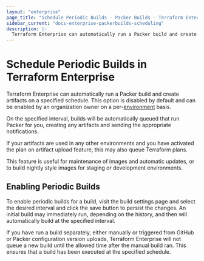 ```yaml
---
layout: "enterprise"
page_title: "Schedule Periodic Builds - Packer Builds - Terraform Enterprise"
sidebar_current: "docs-enterprise-packerbuilds-scheduling"
description: |-
  Terraform Enterprise can automatically run a Packer build and create artifacts on a specified schedule.
---
```


# Schedule Periodic Builds in Terraform Enterprise

Terraform Enterprise can automatically run a Packer build and
create artifacts on a specified schedule. This option is disabled by default and can be enabled by an
organization owner on a per-[environment](/docs/enterprise/glossary#environment) basis.

On the specified interval, builds will be automatically queued that run Packer
for you, creating any artifacts and sending the appropriate notifications.

If your artifacts are used in any other environments and you have activated the
plan on artifact upload feature, this may also queue Terraform plans.

This feature is useful for maintenance of images and automatic updates, or to
build nightly style images for staging or development environments.

## Enabling Periodic Builds

To enable periodic builds for a build, visit the build settings page and select
the desired interval and click the save button to persist the changes. An
initial build may immediately run, depending on the history, and then will
automatically build at the specified interval.

If you have run a build separately, either manually or triggered from GitHub or
Packer configuration version uploads, Terraform Enterprise will not queue a new
build until the allowed time after the manual build ran. This ensures that a
build has been executed at the specified schedule.
